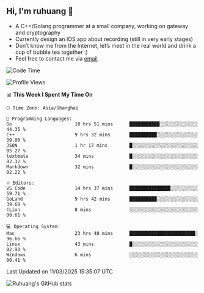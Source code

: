 ## Hi, I'm ruhuang 👋

- A C++/Golang programmer at a small company, working on gateway and cryptography
- Currently design an IOS app about recording (still in very early stages)
- Don’t know me from the Internet, let’s meet in the real world and drink a cup of bubble tea together :)
- Feel free to contact me via [email](mailto:ruhuang2001@gmail.com)
<!--START_SECTION:waka-->
![Code Time](http://img.shields.io/badge/Code%20Time-352%20hrs%2016%20mins-blue)

![Profile Views](http://img.shields.io/badge/Profile%20Views-0-blue)

📊 **This Week I Spent My Time On** 

```text
🕑︎ Time Zone: Asia/Shanghai

💬 Programming Languages: 
Go                       10 hrs 51 mins      ███████████░░░░░░░░░░░░░░   44.35 % 
C++                      9 hrs 32 mins       ██████████░░░░░░░░░░░░░░░   39.00 % 
JSON                     1 hr 17 mins        █░░░░░░░░░░░░░░░░░░░░░░░░   05.27 % 
textmate                 34 mins             █░░░░░░░░░░░░░░░░░░░░░░░░   02.32 % 
Markdown                 32 mins             █░░░░░░░░░░░░░░░░░░░░░░░░   02.22 % 

🔥 Editors: 
VS Code                  14 hrs 37 mins      ███████████████░░░░░░░░░░   59.71 % 
GoLand                   9 hrs 42 mins       ██████████░░░░░░░░░░░░░░░   39.68 % 
CLion                    8 mins              ░░░░░░░░░░░░░░░░░░░░░░░░░   00.61 % 

💻 Operating System: 
Mac                      23 hrs 40 mins      ████████████████████████░   96.66 % 
Linux                    43 mins             █░░░░░░░░░░░░░░░░░░░░░░░░   02.93 % 
Windows                  6 mins              ░░░░░░░░░░░░░░░░░░░░░░░░░   00.41 % 
```


 Last Updated on 11/03/2025 15:35:07 UTC
<!--END_SECTION:waka-->

![Ruhuang's GitHub stats](https://github-readme-stats.vercel.app/api?username=ruhuang2001&count_private=true&hide_title=true&show_icons=true&theme=vue)

